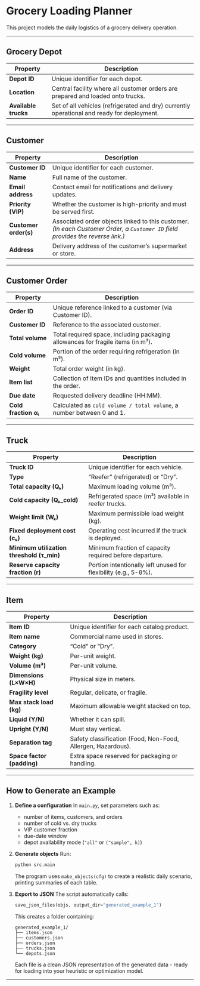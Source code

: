 
# Grocery Loading Planner

This project models the daily logistics of a grocery delivery operation.

---

## Grocery Depot

| Property             | Description                                                                                |
| -------------------- | ------------------------------------------------------------------------------------------ |
| **Depot ID**         | Unique identifier for each depot.                                                          |
| **Location**         | Central facility where all customer orders are prepared and loaded onto trucks.            |
| **Available trucks** | Set of all vehicles (refrigerated and dry) currently operational and ready for deployment. |

---

## Customer

| Property              | Description                                                                                                                    |
| --------------------- | ------------------------------------------------------------------------------------------------------------------------------ |
| **Customer ID**       | Unique identifier for each customer.                                                                                           |
| **Name**              | Full name of the customer.                                                                                                     |
| **Email address**     | Contact email for notifications and delivery updates.                                                                          |
| **Priority (VIP)**    | Whether the customer is high-priority and must be served first.                                                                |
| **Customer order(s)** | Associated order objects linked to this customer. *(In each Customer Order, a `Customer ID` field provides the reverse link.)* |
| **Address**           | Delivery address of the customer’s supermarket or store.                                                                       |

---

## Customer Order

| Property             | Description                                                                     |
| -------------------- | ------------------------------------------------------------------------------- |
| **Order ID**         | Unique reference linked to a customer (via Customer ID).                        |
| **Customer ID**      | Reference to the associated customer.                                           |
| **Total volume**     | Total required space, including packaging allowances for fragile items (in m³). |
| **Cold volume**      | Portion of the order requiring refrigeration (in m³).                           |
| **Weight**           | Total order weight (in kg).                                                     |
| **Item list**        | Collection of Item IDs and quantities included in the order.                    |
| **Due date**         | Requested delivery deadline (HH:MM).                                            |
| **Cold fraction αᵢ** | Calculated as `cold volume / total volume`, a number between 0 and 1.           |

---

## Truck

| Property                                  | Description                                                     |
| ----------------------------------------- | --------------------------------------------------------------- |
| **Truck ID**                              | Unique identifier for each vehicle.                             |
| **Type**                                  | “Reefer” (refrigerated) or “Dry”.                               |
| **Total capacity (Qₖ)**                   | Maximum loading volume (m³).                                    |
| **Cold capacity (Qₖ_cold)**               | Refrigerated space (m³) available in reefer trucks.             |
| **Weight limit (Wₖ)**                     | Maximum permissible load weight (kg).                           |
| **Fixed deployment cost (cₖ)**            | Operating cost incurred if the truck is deployed.               |
| **Minimum utilization threshold (τ_min)** | Minimum fraction of capacity required before departure.         |
| **Reserve capacity fraction (r)**         | Portion intentionally left unused for flexibility (e.g., 5-8%). |

---

## Item

| Property                   | Description                                                  |
| -------------------------- | ------------------------------------------------------------ |
| **Item ID**                | Unique identifier for each catalog product.                  |
| **Item name**              | Commercial name used in stores.                              |
| **Category**               | “Cold” or “Dry”.                                             |
| **Weight (kg)**            | Per-unit weight.                                             |
| **Volume (m³)**            | Per-unit volume.                                             |
| **Dimensions (L×W×H)**     | Physical size in meters.                                     |
| **Fragility level**        | Regular, delicate, or fragile.                               |
| **Max stack load (kg)**    | Maximum allowable weight stacked on top.                     |
| **Liquid (Y/N)**           | Whether it can spill.                                        |
| **Upright (Y/N)**          | Must stay vertical.                                          |
| **Separation tag**         | Safety classification (Food, Non-Food, Allergen, Hazardous). |
| **Space factor (padding)** | Extra space reserved for packaging or handling.              |

---

## How to Generate an Example

1. **Define a configuration**
   In `main.py`, set parameters such as:

   * number of items, customers, and orders
   * number of cold vs. dry trucks
   * VIP customer fraction
   * due-date window
   * depot availability mode (`"all"` or `("sample", k)`)

2. **Generate objects**
   Run:

   ```bash
   python src.main
   ```

   The program uses `make_objects(cfg)` to create a realistic daily scenario, printing summaries of each table.

3. **Export to JSON**
   The script automatically calls:

   ```python
   save_json_files(objs, output_dir="generated_example_1")
   ```

   This creates a folder containing:

   ```
   generated_example_1/
   ├── items.json
   ├── customers.json
   ├── orders.json
   ├── trucks.json
   └── depots.json
   ```

   Each file is a clean JSON representation of the generated data - ready for loading into your heuristic or optimization model.

---